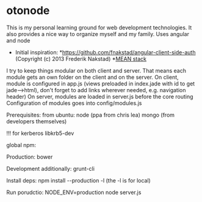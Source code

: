 otonode
=======

This is my personal learning ground for web development technologies. It also provides a nice way to organize myself and my family.
Uses angular and node

* Initial inspiration:
   *https://github.com/fnakstad/angular-client-side-auth (Copyright (c) 2013 Frederik Nakstad)
   *[MEAN stack](http://mean.io/)

I try to keep things modular on both client and server. That means each module gets an own folder on the client and on the server.
On client, module is configured in app.js (views preloaded in index.jade with id to get jade-->html), don't forget to add links wherever needed, e.g. navigation header)
On server, modules are loaded in server.js before the core routing
Configuration of modules goes into config/modules.js

Prerequisites:
from ubuntu:
node (ppa from chris lea)
mongo (from developers themselves)


!!!  for kerberos libkrb5-dev

global npm:

Production:
bower

Development additionally:
grunt-cli


Install deps:
npm install --production -l  (the -l is for local)

Run porudctio:
NODE_ENV=production node server.js

